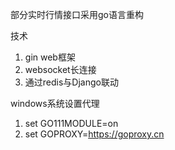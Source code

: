 部分实时行情接口采用go语言重构

技术
1. gin web框架
2. websocket长连接
3. 通过redis与Django联动

windows系统设置代理
1. set GO111MODULE=on
2. set GOPROXY=https://goproxy.cn